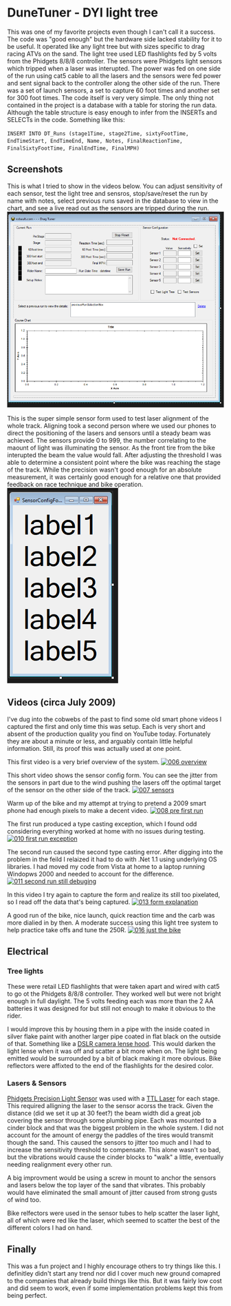 
# DuneTuner - DYI light tree

This was one of my favorite projects even though I can't call it a success. The code was "good enough" but the hardware side lacked stability for it to be useful. It operated like any light tree but with sizes specific to drag racing ATVs on the sand. The light tree used LED flashlights fed by 5 volts from the Phidgets 8/8/8 controller. The sensors were Phidgets light sensors which tripped when a laser was interupted. The power was fed on one side of the run using cat5 cable to all the lasers and the sensors were fed power and sent signal back to the controller along the other side of the run. There was a set of launch sensors, a set to capture 60 foot times and another set for 300 foot times. The code itself is very very simple. The only thing not contained in the project is a database with a table for storing the run data. Although the table structure is easy enough to infer from the INSERTs and SELECTs in the code. Something like this:

`
INSERT INTO DT_Runs (stage1Time, stage2Time, sixtyFootTime, EndTimeStart, EndTimeEnd, Name, Notes, FinalReactionTime, FinalSixtyFootTime, FinalEndTime, FinalMPH)
`

## Screenshots

This is what I tried to show in the videos below. You can adjust sensitivity of each sensor, test the light tree and sensros, stop/save/reset the run by name with notes, select previous runs saved in the database to view in the chart, and see a live read out as the sensors are tripped during the run.
![Main Form](/mainform.PNG)

This is the super simple sensor form used to test laser alignment of the whole track. Aligning took a second person where we used our phones to direct the positioning of the lasers and sensors until a steady beam was achieved. The sensors provide 0 to 999, the number correlating to the maount of light was illuminating the sensor. As the front tire from the bike interupted the beam the value would fall. After adjusting the threshold I was able to determine a consistent point where the bike was reaching the stage of the track. While the precision wasn't good enough for an absolute measurement, it was certainly good enough for a relative one that provided feedback on race technique and bike operation.
![Sensor Config Form](/sensorconfig.PNG)

## Videos (circa July 2009)

I've dug into the cobwebs of the past to find some old smart phone videos I captured the first and only time this was setup. Each is very short and absent of the production quality you find on YouTube today. Fortunately they are about a minute or less, and arguably contain little helpful information. Still, its proof this was actually used at one point.

This first video is a very brief overview of the system.
[![006 overview](https://img.youtube.com/vi/WmsJRQnDLLc/0.jpg)](https://www.youtube.com/watch?v=WmsJRQnDLLc)

This short video shows the sensor config form. You can see the jitter from the sensors in part due to the wind pushing the lasers off the optimal target of the sensor on the other side of the track.
[![007 sensors](https://img.youtube.com/vi/Ha2IwATGzFo/0.jpg)](https://www.youtube.com/watch?v=Ha2IwATGzFo)

Warm up of the bike and my attempt at trying to pretend a 2009 smart phone had enough pixels to make a decent video.
[![008 pre first run](https://img.youtube.com/vi/fH8IzMpRkvI/0.jpg)](https://www.youtube.com/watch?v=fH8IzMpRkvI)

The first run produced a type casting exception, which I found odd considering everything worked at home with no issues during testing.
[![010 first run exception](https://img.youtube.com/vi/GKWXqIxdrTc/0.jpg)](https://www.youtube.com/watch?v=GKWXqIxdrTc)

The second run caused the second type casting error. After digging into the problem in the feild I relaized it had to do with .Net 1.1 using underlying OS libraries. I had moved my code from Vista at home to a laptop running Windopws 2000 and needed to account for the difference.
[![011 second run still debuging](https://img.youtube.com/vi/yuUYOG7avys/0.jpg)](https://www.youtube.com/watch?v=yuUYOG7avys)

In this video I try again to capture the form and realize its still too pixelated, so I read off the data that's being captured.
[![013 form explanation](https://img.youtube.com/vi/MjRSHvc9Tnk/0.jpg)](https://www.youtube.com/watch?v=MjRSHvc9Tnk)

A good run of the bike, nice launch, quick reaction time and the carb was more dialied in by then. A moderate success using this light tree system to help practice take offs and tune the 250R.
[![016 just the bike](https://img.youtube.com/vi/lt818_yUrpc/0.jpg)](https://www.youtube.com/watch?v=lt818_yUrpc)

## Electrical

### Tree lights

These were retail LED flashlights that were taken apart and wired with cat5 to go ot the Phidgets 8/8/8 controller. They worked well but were not bright enough in full daylight. The 5 volts feeding each was more than the 2 AA batteries it was designed for but still not enough to make it obvious to the rider. 

I would improve this by housing them in a pipe with the inside coated in silver flake paint with another larger pipe coated in flat black on the outside of that. Something like a [DSLR camera lense hood](https://www.amazon.com/55mm-Set-Camera-Lens-Hoods/dp/B07VF139D3). This would darken the light lense when it was off and scatter a bit more when on. The light being emitted would be surrounded by a bit of black making it more obvious. 
Bike reflectors were affixted to the end of the flashlights for the desired color.

### Lasers & Sensors

[Phidgets Precision Light Sensor](https://www.phidgets.com/?tier=3&catid=8&pcid=6&prodid=99) was used with a [TTL Laser](http://blog.trossenrobotics.com/2008/05/28/ttl-controlled-laser/) for each stage. This required alligning the laser to the sensor acorss the track. Given the distance (did we set it up at 30 feet?) the beam width did a great job covering the sensor through some plumbing pipe. Each was mounted to a cinder block and that was the biggest problem in the whole system. I did not account for the amount of energy the paddles of the tires would transmit though the sand. This caused the sensors to jitter too much and I had to increase the sensitivity threshold to compensate. This alone wasn't so bad, but the vibrations would cause the cinder blocks to "walk" a little, eventually needing realignment every other run. 

A big improvment would be using a screw in mount to anchor the sensors and lasers below the top layer of the sand that vibrates. This probably would have eliminated the small amount of jitter caused from strong gusts of wind too. 

Bike relfectors were used in the sensor tubes to help scatter the laser light, all of which were red like the laser, which seemed to scatter the best of the different colors I had on hand.

## Finally

This was a fun project and I highly encourage others to try things like this. I definitley didn't start any trend nor did I cover much new ground comapred to the companies that already build things like this. But it was fairly low cost and did seem to work, even if some implementation problems kept this from being perfect. 












